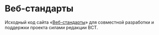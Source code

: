# Веб-стандарты

Исходный код сайта «[Веб-стандарты](http://web-standards.ru/)» для совместной разработки и поддержки проекта силами редакции ВСТ.